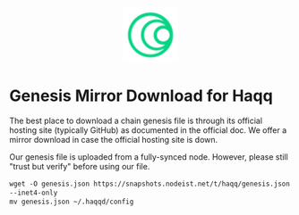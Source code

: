 <p align="center">
  <img height="100" height="auto" src="https://raw.githubusercontent.com/Nodeist/Kurulumlar/main/logos/haqq.png">
</p>


# Genesis Mirror Download for Haqq

The best place to download a chain genesis file is through its official hosting site (typically GitHub) as documented in the official doc. We offer a mirror download in case the official hosting site is down.

Our genesis file is uploaded from a fully-synced node. However, please still "trust but verify" before using our file.
```
wget -O genesis.json https://snapshots.nodeist.net/t/haqq/genesis.json --inet4-only
mv genesis.json ~/.haqqd/config
```
